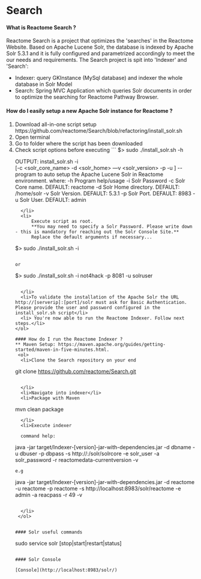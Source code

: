 # Search
#### What is Reactome Search ?
Reactome Search is a project that optimizes the 'searches' in the Reactome Website. Based on Apache Lucene Solr, the database is indexed by Apache Solr 5.3.1 and it is fully configured and parametrized accordingly to meet the our needs and requirements.
The Search project is spit into 'Indexer' and 'Search':
  * Indexer: query GKInstance (MySql database) and indexer the whole database in Solr Model
  * Search: Spring MVC Application which queries Solr documents in order to optimize the searching for Reactome Pathway Browser.

#### How do I easily setup a new Apache Solr instance for Reactome ?
  <ol>
  <li>Download all-in-one script setup https://github.com/reactome/Search/blob/refactoring/install_solr.sh</li>
  <li>Open terminal</li>
  <li>Go to folder where the script has been downloaded</li>
  <li>Check script options before executing 
```
$> sudo ./install_solr.sh -h

OUTPUT:
install_solr.sh -i <password>  
                [-c <solr_core_name> 
                 -d <solr_home> 
                 —v <solr_version> 
                 -p <port> 
                 -u <user>] 
                 -- program to auto setup the Apache Lucene Solr in Reactome environment.
where:
    -h  Program help/usage
    -i  Solr Password
    -c  Solr Core name. DEFAULT: reactome
    -d  Solr Home directory. DEFAULT: /home/solr
    -v  Solr Version. DEFAULT: 5.3.1
    -p  Solr Port. DEFAULT: 8983
    -u  Solr User. DEFAULT: admin
```
  </li>
  <li>
      Execute script as root. 
      **You may need to specify a Solr Password. Please write down - this is mandatory for reaching out the Solr Console Site.**
      Replace the default arguments if necessary...

```
$> sudo ./install_solr.sh -i <password>
```

or

```
$> sudo ./install_solr.sh -i not4hack -p 8081 -u solruser
```

  </li>
  <li>To validate the installation of the Apache Solr the URL http://[serverip]:[port]/solr must ask for Basic Authentication. Please provide the user and password configured in the install_solr.sh script</li>
  <li> You're now able to run the Reactome Indexer. Follow next steps.</li>
</ol>
  
#### How do I run the Reactome Indexer ?
** Maven Setup: https://maven.apache.org/guides/getting-started/maven-in-five-minutes.html.
 <ol>
  <li>Clone the Search repository on your end

```
git clone https://github.com/reactome/Search.git
```

  </li>
  <li>Navigate into indexer</li>
  <li>Package with Maven
```
mvn clean package
```
  </li>
  <li>Execute indexer
  
  command help:
```
java -jar target/Indexer-[version]-jar-with-dependencies.jar 
     -d dbname 
     -u dbuser 
     -p dbpass 
     -s http://<solrurl>:<solrport>/solr/solrcore 
     -e solr_user
     -a solr_password
     -r reactomedata-currentversion 
     -v
```
e.g

```
java -jar target/Indexer-[version]-jar-with-dependencies.jar 
     -d reactome 
     -u reactome 
     -p reactome 
     -s http://localhost:8983/solr/reactome
     -e admin
     -a reacpass
     -r 49 
     -v
```

  </li>
 </ol>
 
 
#### Solr useful commands

```
sudo service solr [stop|start|restart|status]
```

#### Solr Console

[Console](http://localhost:8983/solr/)
